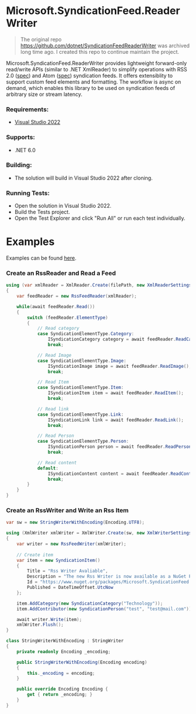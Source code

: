 # Microsoft.SyndicationFeed.ReaderWriter

> The original repo https://github.com/dotnet/SyndicationFeedReaderWriter was archived long time ago. I created this repo to continue maintain the project.

Microsoft.SyndicationFeed.ReaderWriter provides lightweight forward-only read/write APIs (similar to .NET XmlReader) to simplify operations with RSS 2.0 ([spec](http://cyber.harvard.edu/rss/rss.html)) and Atom ([spec](https://tools.ietf.org/html/rfc4287)) syndication feeds. It offers extensiblity to support custom feed elements and formatting. The workflow is async on demand, which enables this library to be used on syndication feeds of arbitrary size or stream latency.

### Requirements:
* [Visual Studio 2022](https://www.visualstudio.com/vs/whatsnew/)

### Supports:
* .NET 6.0

### Building:
* The solution will build in Visual Studio 2022 after cloning.

### Running Tests:
* Open the solution in Visual Studio 2022.
* Build the Tests project.
* Open the Test Explorer and click "Run All" or run each test individually.

# Examples
Examples can be found [here](examples).

### Create an RssReader and Read a Feed ###
```cs
using (var xmlReader = XmlReader.Create(filePath, new XmlReaderSettings() { Async = true }))
{
    var feedReader = new RssFeedReader(xmlReader);

    while(await feedReader.Read())
    {
        switch (feedReader.ElementType)
        {
            // Read category
            case SyndicationElementType.Category:
                ISyndicationCategory category = await feedReader.ReadCategory();
                break;

            // Read Image
            case SyndicationElementType.Image:
                ISyndicationImage image = await feedReader.ReadImage();
                break;

            // Read Item
            case SyndicationElementType.Item:
                ISyndicationItem item = await feedReader.ReadItem();
                break;

            // Read link
            case SyndicationElementType.Link:
                ISyndicationLink link = await feedReader.ReadLink();
                break;

            // Read Person
            case SyndicationElementType.Person:
                ISyndicationPerson person = await feedReader.ReadPerson();
                break;

            // Read content
            default:
                ISyndicationContent content = await feedReader.ReadContent();
                break;
        }
    }
}
```

### Create an RssWriter and Write an Rss Item ###
```cs
var sw = new StringWriterWithEncoding(Encoding.UTF8);

using (XmlWriter xmlWriter = XmlWriter.Create(sw, new XmlWriterSettings() { Async = true, Indent = true }))
{
    var writer = new RssFeedWriter(xmlWriter);
      
    // Create item
    var item = new SyndicationItem()
    {
        Title = "Rss Writer Avaliable",
        Description = "The new Rss Writer is now available as a NuGet Package!",
        Id = "https://www.nuget.org/packages/Microsoft.SyndicationFeed.ReaderWriter",
        Published = DateTimeOffset.UtcNow
    };

    item.AddCategory(new SyndicationCategory("Technology"));
    item.AddContributor(new SyndicationPerson("test", "test@mail.com"));

    await writer.Write(item);
    xmlWriter.Flush();
}

class StringWriterWithEncoding : StringWriter
{
    private readonly Encoding _encoding;

    public StringWriterWithEncoding(Encoding encoding)
    {
        this._encoding = encoding;
    }

    public override Encoding Encoding {
        get { return _encoding; }
    }
}
```
